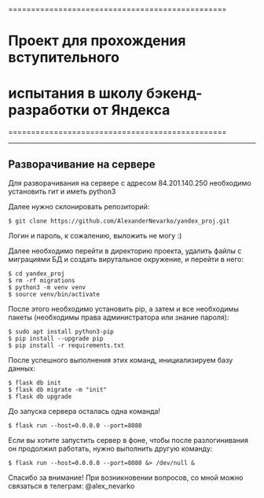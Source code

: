 ================================================
# Проект для прохождения вступительного 
# испытания в школу бэкенд-разработки от Яндекса
================================================

------------------------------------------------
 Разворачивание на сервере
------------------------------------------------

Для разворачивания на сервере с адресом 84.201.140.250
необходимо установить гит и иметь python3

Далее нужно склонировать репозиторий:

	$ git clone https://github.com/AlexanderNevarko/yandex_proj.git

Логин и пароль, к сожалению, выложить не могу :)

Далее необходимо перейти в директорию проекта,
удалить файлы с миграциями БД и создать вирутальное окружение,
и перейти в него:

    $ cd yandex_proj
    $ rm -rf migrations
    $ python3 -m venv venv
    $ source venv/bin/activate

После этого необходимо установить pip, а затем и все необходимы пакеты
(необходимы права администратора или знание пароля):

    $ sudo apt install python3-pip
    $ pip install --upgrade pip
    $ pip install -r requirements.txt

После успешного выполнения этих команд, инициализируем базу данных:
    
    $ flask db init
    $ flask db migrate -m "init"
    $ flask db upgrade

До запуска сервера осталась одна команда!

    $ flask run --host=0.0.0.0 --port=8080

Если вы хотите запустить сервер в фоне, чтобы после 
разлогинивания он продолжил работать, нужно выполнить другую команду:

    $ flask run --host=0.0.0.0 --port=8080 &> /dev/null &

Спасибо за внимание!
При возникновении вопросов, со мной можно связаться в телеграм: @alex_nevarko
